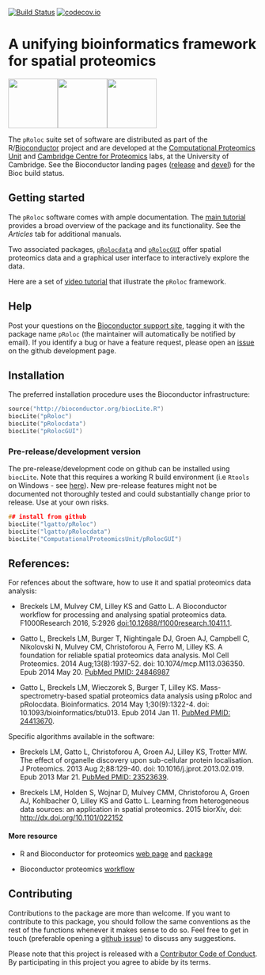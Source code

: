 [![Build Status](https://travis-ci.org/lgatto/pRoloc.svg?branch=master)](https://travis-ci.org/lgatto/pRoloc) [![codecov.io](https://codecov.io/github/lgatto/pRoloc/coverage.svg?branch=master)](https://codecov.io/github/lgatto/pRoloc?branch=master)

# A unifying bioinformatics framework for spatial proteomics

<img src="https://raw.githubusercontent.com/Bioconductor/BiocStickers/master/pRoloc/pRoloc.png" height="100"><img src="https://raw.githubusercontent.com/Bioconductor/BiocStickers/master/pRoloc/pRolocdata.png" height="100"><img src="https://raw.githubusercontent.com/Bioconductor/BiocStickers/master/pRoloc/pRolocGUI.png" height="100">

The `pRoloc` suite set of software are distributed as part of the
R/[Bioconductor](http://bioconductor.org/) project and are developed
at the [Computational Proteomics Unit](http://cpu.sysbiol.cam.ac.uk/)
and
[Cambridge Centre for Proteomics](http://proteomics.bio.cam.ac.uk/)
labs, at the University of Cambridge. See the Bioconductor landing
pages
([release](http://www.bioconductor.org/packages/release/bioc/html/pRoloc.html) and
[devel](http://www.bioconductor.org/packages/devel/bioc/html/pRoloc.html))
for the Bioc build status.



## Getting started

The `pRoloc` software comes with ample
documentation. The
[main tutorial](https://lgatto.github.io/pRoloc/articles/pRoloc-tutorial.html) provides
a broad overview of the package and its functionality.  See the
*Articles* tab for additional manuals.

Two associated
packages,
[`pRolocdata`](http://www.bioconductor.org/packages/devel/data/experiment/html/pRolocdata.html) and
[`pRolocGUI`](http://www.bioconductor.org/packages/release/bioc/html/pRolocGUI.html) offer
spatial proteomics data and a graphical user interface to
interactively explore the data.

Here are a set of
[video tutorial](https://www.youtube.com/playlist?list=PLvIXxpatSLA2loV5Srs2VBpJIYUlVJ4ow)
that illustrate the `pRoloc` framework.

## Help

Post your questions on the
[Bioconductor support site](https://support.bioconductor.org/),
tagging it with the package name `pRoloc` (the maintainer will
automatically be notified by email). If you identify a bug or have a
feature request, please open an
[issue](https://github.com/lgatto/pRoloc/issues) on the github
development page.

## Installation

The preferred installation procedure uses the Bioconductor
infrastructure:

```c
source("http://bioconductor.org/biocLite.R")
biocLite("pRoloc")
biocLite("pRolocdata")
biocLite("pRolocGUI")
```  

### Pre-release/development version

The pre-release/development code on github can be installed using
`biocLite`. Note that this requires a working R build environment (i.e
`Rtools` on Windows - see
[here](https://github.com/lgatto/teachingmaterial/wiki/R-package)). New
pre-release features might not be documented not thoroughly tested and
could substantially change prior to release. Use at your own risks.


```c
## install from github
biocLite("lgatto/pRoloc")
biocLite("lgatto/pRolocdata")
biocLite("ComputationalProteomicsUnit/pRolocGUI")
```

## References:

For refences about the software, how to use it and spatial proteomics
data analysis:

* Breckels LM, Mulvey CM, Lilley KS and Gatto L. A Bioconductor
  workflow for processing and analysing spatial proteomics
  data. F1000Research 2016,
  5:2926
  [doi:10.12688/f1000research.10411.1](https://f1000research.com/articles/5-2926/).

* Gatto L, Breckels LM, Burger T, Nightingale DJ, Groen AJ, Campbell
  C, Nikolovski N, Mulvey CM, Christoforou A, Ferro M, Lilley KS. A
  foundation for reliable spatial proteomics data analysis. Mol Cell
  Proteomics. 2014 Aug;13(8):1937-52. doi:
  10.1074/mcp.M113.036350. Epub 2014
  May 20. [PubMed PMID: 24846987](http://www.ncbi.nlm.nih.gov/pubmed/24846987)

* Gatto L, Breckels LM, Wieczorek S, Burger T, Lilley
  KS. Mass-spectrometry-based spatial proteomics data analysis using
  pRoloc and pRolocdata. Bioinformatics. 2014 May 1;30(9):1322-4. doi:
  10.1093/bioinformatics/btu013. Epub 2014
  Jan 11. [PubMed PMID: 24413670](http://www.ncbi.nlm.nih.gov/pubmed/24413670).

Specific algorithms available in the software:

* Breckels LM, Gatto L, Christoforou A, Groen AJ, Lilley KS, Trotter
  MW. The effect of organelle discovery upon sub-cellular protein
  localisation. J Proteomics. 2013 Aug 2;88:129-40. doi:
  10.1016/j.jprot.2013.02.019. Epub 2013
  Mar 21. [PubMed PMID: 23523639](http://www.ncbi.nlm.nih.gov/pubmed/23523639).

* Breckels LM, Holden S, Wojnar D, Mulvey CMM, Christoforou A, Groen
  AJ, Kohlbacher O, Lilley KS and Gatto L. Learning from heterogeneous
  data sources: an application in spatial proteomics. 2015 biorXiv,
  doi: http://dx.doi.org/10.1101/022152



#### More resource

* R and Bioconductor for proteomics
  [web page](http://lgatto.github.io/RforProteomics/) and
  [package](http://www.bioconductor.org/packages/release/data/experiment/html/RforProteomics.html)
  
* Bioconductor proteomics [workflow](http://bioconductor.org/help/workflows/proteomics/)

## Contributing

Contributions to the package are more than welcome. If you want to
contribute to this package, you should follow the same conventions as
the rest of the functions whenever it makes sense to do so. Feel free
to get in touch (preferable opening a
[github issue](https://github.com/lgatto/pRoloc/issues/)) to discuss
any suggestions. 

Please note that this project is released with a
[Contributor Code of Conduct](https://github.com/lgatto/pRoloc/blob/master/CONDUCT.md).
By participating in this project you agree to abide by its terms.
